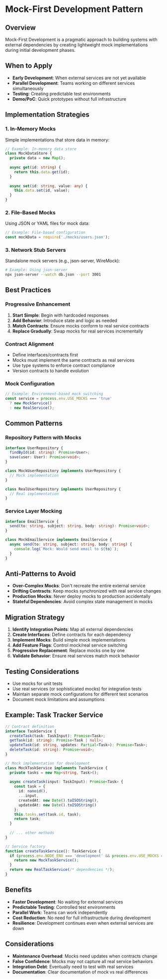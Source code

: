 # Mock-First Development Pattern

## Overview
Mock-First Development is a pragmatic approach to building systems with external dependencies by creating lightweight mock implementations during initial development phases.

## When to Apply
- **Early Development**: When external services are not yet available
- **Parallel Development**: Teams working on different services simultaneously
- **Testing**: Creating predictable test environments
- **Demo/PoC**: Quick prototypes without full infrastructure

## Implementation Strategies

### 1. In-Memory Mocks
Simple implementations that store data in memory:
```typescript
// Example: In-memory data store
class MockDataStore {
  private data = new Map();
  
  async get(id: string) {
    return this.data.get(id);
  }
  
  async set(id: string, value: any) {
    this.data.set(id, value);
  }
}
```

### 2. File-Based Mocks
Using JSON or YAML files for mock data:
```typescript
// Example: File-based configuration
const mockData = require('./mocks/users.json');
```

### 3. Network Stub Servers
Standalone mock servers (e.g., json-server, WireMock):
```bash
# Example: Using json-server
npx json-server --watch db.json --port 3001
```

## Best Practices

### Progressive Enhancement
1. **Start Simple**: Begin with hardcoded responses
2. **Add Behavior**: Introduce state and logic as needed
3. **Match Contracts**: Ensure mocks conform to real service contracts
4. **Replace Gradually**: Swap mocks for real services incrementally

### Contract Alignment
- Define interfaces/contracts first
- Mocks must implement the same contracts as real services
- Use type systems to enforce contract compliance
- Version contracts to handle evolution

### Mock Configuration
```typescript
// Example: Environment-based mock switching
const service = process.env.USE_MOCKS === 'true' 
  ? new MockService() 
  : new RealService();
```

## Common Patterns

### Repository Pattern with Mocks
```typescript
interface UserRepository {
  findById(id: string): Promise<User>;
  save(user: User): Promise<void>;
}

class MockUserRepository implements UserRepository {
  // Mock implementation
}

class RealUserRepository implements UserRepository {
  // Real implementation
}
```

### Service Layer Mocking
```typescript
interface EmailService {
  send(to: string, subject: string, body: string): Promise<void>;
}

class MockEmailService implements EmailService {
  async send(to: string, subject: string, body: string) {
    console.log(`Mock: Would send email to ${to}`);
  }
}
```

## Anti-Patterns to Avoid
- **Over-Complex Mocks**: Don't recreate the entire external service
- **Drifting Contracts**: Keep mocks synchronized with real service changes
- **Production Mocks**: Never deploy mocks to production accidentally
- **Stateful Dependencies**: Avoid complex state management in mocks

## Migration Strategy
1. **Identify Integration Points**: Map all external dependencies
2. **Create Interfaces**: Define contracts for each dependency
3. **Implement Mocks**: Build simple mock implementations
4. **Add Feature Flags**: Control mock/real service switching
5. **Progressive Replacement**: Replace mocks one by one
6. **Validate Behavior**: Ensure real services match mock behavior

## Testing Considerations
- Use mocks for unit tests
- Use real services (or sophisticated mocks) for integration tests
- Maintain separate mock configurations for different test scenarios
- Document mock limitations and assumptions

## Example: Task Tracker Service
```typescript
// Contract definition
interface TaskService {
  createTask(task: TaskInput): Promise<Task>;
  getTask(id: string): Promise<Task | null>;
  updateTask(id: string, updates: Partial<Task>): Promise<Task>;
  deleteTask(id: string): Promise<void>;
}

// Mock implementation for development
class MockTaskService implements TaskService {
  private tasks = new Map<string, Task>();
  
  async createTask(input: TaskInput): Promise<Task> {
    const task = {
      id: nanoid(),
      ...input,
      createdAt: new Date().toISOString(),
      updatedAt: new Date().toISOString()
    };
    this.tasks.set(task.id, task);
    return task;
  }
  
  // ... other methods
}

// Service factory
function createTaskService(): TaskService {
  if (process.env.NODE_ENV === 'development' && process.env.USE_MOCKS === 'true') {
    return new MockTaskService();
  }
  return new RealTaskService(/* dependencies */);
}
```

## Benefits
- **Faster Development**: No waiting for external services
- **Predictable Testing**: Controlled test environments
- **Parallel Work**: Teams can work independently
- **Cost Reduction**: No need for full infrastructure during development
- **Resilience**: Development continues even when external services are down

## Considerations
- **Maintenance Overhead**: Mocks need updates when contracts change
- **False Confidence**: Mocks may not capture all real service behaviors
- **Integration Debt**: Eventually need to test with real services
- **Documentation**: Clear documentation of mock vs real differences

